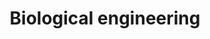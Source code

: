 ---
title: Biological engineering
longTitle: 'Biological engineering'
tags:
- gccommon
usedFor:
- "[[Biotechnology]]"
---